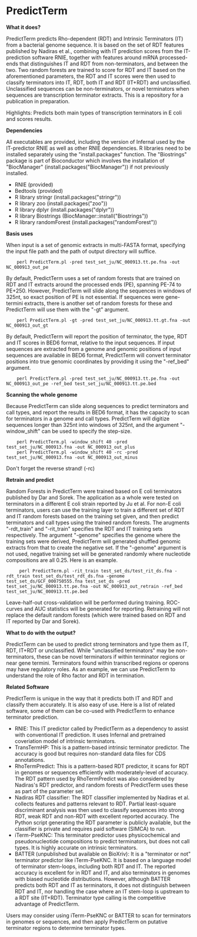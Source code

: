 # PredictTerm

**What it does?**

PredictTerm predicts Rho-dependent (RDT) and Intrinsic Terminators (IT) from a bacterial genome sequence. It is based on the set of RDT features published by Nadiras et al., combining with IT prediction scores from the IT-prediction software RNIE, together with features around mRNA processed-ends that distinguishes IT and RDT from non-terminators, and between the two. Two random forests are trained to score for RDT and IT based on the aforementioned parameters, the RDT and IT scores were then used to classify terminators into IT, RDT, both IT and RDT (IT+RDT) and unclassified. Unclassified sequences can be non-terminators, or novel terminators when sequences are transcription terminator extracts. This is a repository for a publication in preparation.

Highlights: Predicts both main types of transcription terminators in E coli and scores results.

**Dependencies**

All executables are provided, including the version of Infernal used by the IT-predictor RNIE as well as other RNIE dependencies. R libraries need to be installed separately using the "install.packages" function. The "Biostrings" package is part of Bioconductor which involves the installation of "BiocManager" (install.packages("BiocManager")) if not previously installed.

- RNIE (provided)
- Bedtools (provided)
- R library stringr (install.packages("stringr"))
- R library zoo (install.packages("zoo"))
- R library dplyr (install.packages("dplyr"))
- R library Biostrings (BiocManager::install("Biostrings"))
- R library randomForest (install.packages("randomForest"))

**Basis uses**

When input is a set of genomic extracts in multi-FASTA format, specifying the input file path and the path of output directory will suffice.

        perl PredictTerm.pl -pred test_set_ju/NC_000913.tt.pe.fna -out NC_000913_out_pe

By default, PredictTerm uses a set of random forests that are trained on RDT and IT extracts around the processed ends (PE), spanning PE-74 to PE+250. However, PredictTerm will slide along the sequences in windows of 325nt, so exact position of PE is not essential. If sequences were gene-termini extracts, there is another set of random forests for these and PredictTerm will use them with the "-gt" argument.

        perl PredictTerm.pl -gt -pred test_set_ju/NC_000913.tt.gt.fna -out NC_000913_out_gt

By default, PredictTerm will report the position of terminator, the type, RDT and IT scores in BED6 format, relative to the input sequences. If input sequences are extracted from a genome and genomic positions of input sequences are available in BED6 format, PredictTerm will convert terminator positions into true genomic coordinates by providing it using the "-ref_bed" argument. 

        perl PredictTerm.pl -pred test_set_ju/NC_000913.tt.pe.fna -out NC_000913_out_pe -ref_bed test_set_ju/NC_000913.tt.pe.bed

**Scanning the whole genome**

Because PredictTerm can slide along sequences to predict terminators and call types, and report the results in BED6 format, it has the capacity to scan for terminators in a genome and call types. PredictTerm will digitize sequences longer than 325nt into windows of 325nt, and the argument "-window_shift" can be used to specify the step-size.

        perl PredictTerm.pl -window_shift 40 -pred test_set_ju/NC_000913.fna -out NC_000913_out_plus
        perl PredictTerm.pl -window_shift 40 -rc -pred test_set_ju/NC_000913.fna -out NC_000913_out_minus

Don't forget the reverse strand! (-rc)

**Retrain and predict**

Random Forests in PredictTerm were trained based on E coli terminators published by Dar and Sorek. The application as a whole were tested on terminators in a different E coli strain reported by Ju et al. For non-E coli terminators, users can use the training layer to train a different set of RDT and IT random forests based on the training set given, and then predict terminators and call types using the trained random forests. The arugments "-rdt_train" and "-rit_train" specifies the RDT and IT training sets respectively. The argument "-genome" specifies the genome where the training sets were derived, PredictTerm will generated shuffled genomic extracts from that to create the negative set. If the "-genome" argument is not used, negative training set will be generated randomly where nucleotide compositions are all 0.25. Here is an example.

         perl PredictTerm.pl -rit_train test_set_ds/test_rit_ds.fna -rdt_train test_set_ds/test_rdt_ds.fna -genome test_set_ds/GCF_000750555.fna test_set_ds -pred test_set_ju/NC_000913.tt.pe.fna -out NC_000913_out_retrain -ref_bed test_set_ju/NC_000913.tt.pe.bed

Leave-half-out cross-validation will be performed during training. ROC-curves and AUC statistics will be generated for reporting. Retraining will not replace the default random forests (which were trained based on RDT and IT reported by Dar and Sorek).  

**What to do with the output?**

PredictTerm can be used to predict strong terminators and type them as IT, RDT, IT+RDT or unclassified. While "unclassified terminators" may be non-terminators, these can be novel terminators if within terminator regions or near gene termini. Terminators found within transcribed regions or operons may have regulatory roles. As an example, we can use PredictTerm to understand the role of Rho factor and RDT in termination. 

**Related Software**

PredictTerm is unique in the way that it predicts both IT and RDT and classify them accurately. It is also easy of use. Here is a list of related software, some of them can be co-used with PredictTerm to enhance terminator prediction.

- RNIE: This IT predictor called by PredictTerm as a dependency to assist with conventional IT prediction. It uses Infernal and pretrained coveriation model of intrinsic terminators.
- TransTermHP: This is a pattern-based intrinsic terminator predictor. The accuracy is good but requires non-standard data files for CDS annotations.
- RhoTermPredict: This is a pattern-based RDT predictor, it scans for RDT in genomes or sequences efficiently with moderately-level of accuracy. The RDT pattern used by RhoTermPredict was also considered by Nadiras's RDT predictor, and random forests of PredictTerm uses these as part of the parameter set.
- Nadiras RDT classifier: The RDT classifier implemented by Nadiras et al. collects features and patterns relevant to RDT. Partial least-square discriminant analysis was then used to classify sequences into strong RDT, weak RDT and non-RDT with excellent reported accuracy. The Python script generating the RDT parameter is publicly available, but the classifier is private and requires paid software (SIMCA) to run.
- iTerm-PseKNC: This terminator predictor uses physicochemical and pseudonucleotide compositions to predict terminators, but does not call types. It is highly accurate on intrinsic terminators.
- BATTER (unpublished but available on BioXriv): It is a "terminator or not" terminator predictor like iTerm-PseKNC. It is based on a language model of terminator stem-loops, including both RDT and IT. The reported accuracy is excellent for in RDT and IT, and also terminators in genomes with biased nucleotide distributions. However, although BATTER predicts both RDT and IT as terminators, it does not distinguish between RDT and IT, nor handling the case where an IT stem-loop is upstream to a RDT site (IT+RDT). Terminator type calling is the competitive advantage of PredictTerm.

Users may consider using iTerm-PseKNC or BATTER to scan for terminators in genomes or sequences, and then apply PredictTerm on putative terminator regions to determine terminator types.
